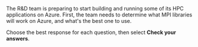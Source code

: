The R&D team is preparing to start building and running some of its HPC applications on Azure. First, the team needs to determine what MPI libraries will work on Azure, and what's the best one to use.

Choose the best response for each question, then select **Check your answers**.
